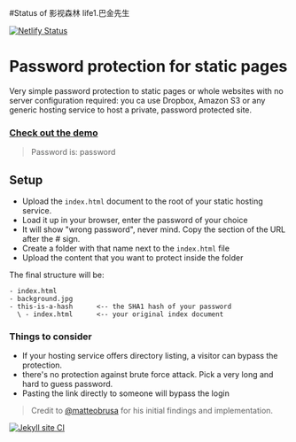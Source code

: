 #Status of 影视森林 life1.巴金先生   

[![Netlify Status](https://api.netlify.com/api/v1/badges/bd4dd03b-d794-40ee-8b67-a9b185a5dcdf/deploy-status)](https://app.netlify.com/sites/life1/deploys)

# Password protection for static pages

Very simple password protection to static pages or whole websites with no server configuration required: you ca use Dropbox, Amazon S3 or any generic hosting service to host a private, password protected site.

### [Check out the demo](https://chrisssycollins.github.io/protected-github-pages/) 
>Password is: password

## Setup

- Upload the `index.html` document to the root of your static hosting service.
- Load it up in your browser, enter the password of your choice
- It will show "wrong password", never mind. Copy the section of the URL after the # sign.
- Create a folder with that name next to the `index.html` file
- Upload the content that you want to protect inside the folder

The final structure will be:

```
- index.html
- background.jpg
- this-is-a-hash      <-- the SHA1 hash of your password
  \ - index.html      <-- your original index document
```

### Things to consider 

- If your hosting service offers directory listing, a visitor can bypass the protection.
- there's no protection against brute force attack. Pick a very long and hard to guess password.
- Pasting the link directly to someone will bypass the login

> Credit to [@matteobrusa](https://github.com/matteobrusa/Password-protection-for-static-pages) for his initial findings and implementation.


[![Jekyll site CI](https://github.com/sun816/life1/actions/workflows/jekyll.yml/badge.svg)](https://github.com/sun816/life1/actions/workflows/jekyll.yml)
